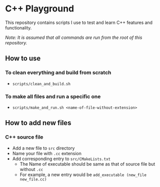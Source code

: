 # C++ Playground

This repository contains scripts I use to test and learn C++ features and functionality.

*Note: It is assumed that all commands are run from the root of this repository.*

## How to use

### To clean everything and build from scratch

- `scripts/clean_and_build.sh`

### To make all files and run a specific one

- `scripts/make_and_run.sh <name-of-file-without-extension>`

## How to add new files

### C++ source file

- Add a new file to `src` directory
- Name your file with `.cc` extension
- Add corresponding entry to `src/CMakeLists.txt`
  - The Name of executable should be same as that of source file but without `.cc`
  - For example, a new entry would be `add_executable (new_file new_file.cc)`
